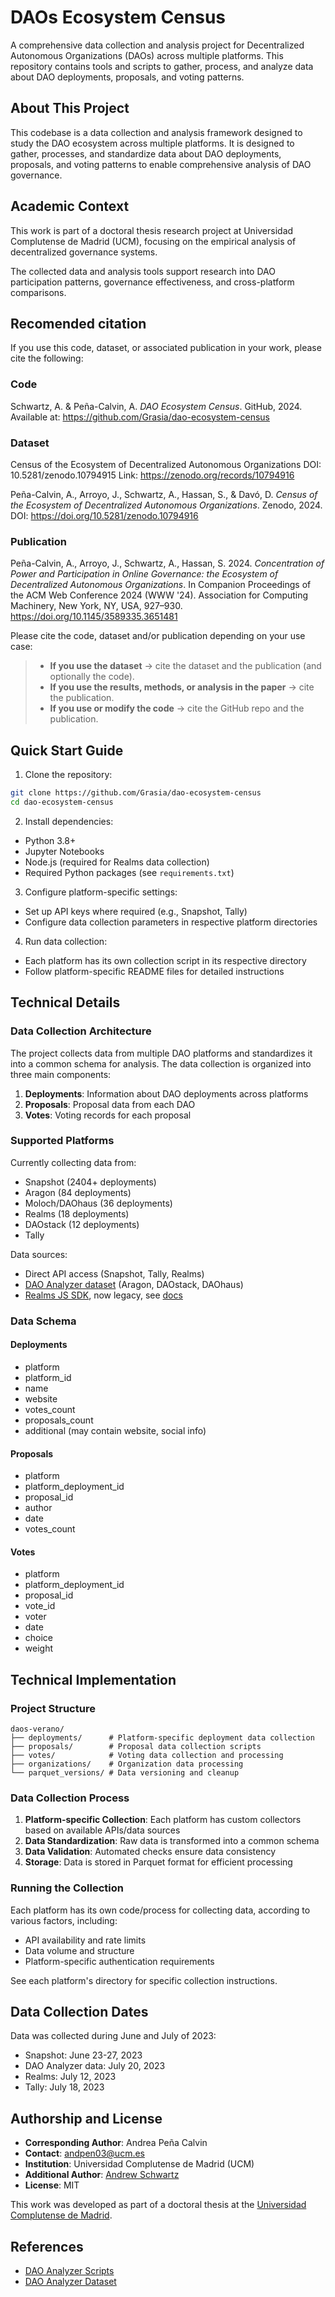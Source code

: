 # DAOs Ecosystem Census

A comprehensive data collection and analysis project for Decentralized Autonomous Organizations (DAOs) across multiple platforms. This repository contains tools and scripts to gather, process, and analyze data about DAO deployments, proposals, and voting patterns.

## About This Project

This codebase is a data collection and analysis framework designed to study
the DAO ecosystem across multiple platforms. It is designed to gather, processes,
and standardize data about DAO deployments, proposals, and voting patterns
to enable comprehensive analysis of DAO governance.

## Academic Context

This work is part of a doctoral thesis research project at Universidad
Complutense de Madrid (UCM), focusing on the empirical analysis of
decentralized governance systems.

The collected data and analysis tools support research into DAO participation
patterns, governance effectiveness, and cross-platform comparisons.

## Recomended citation

If you use this code, dataset, or associated publication in your work, please cite the following:

### Code
Schwartz, A. & Peña-Calvin, A. *DAO Ecosystem Census*. GitHub, 2024. Available at: https://github.com/Grasia/dao-ecosystem-census

### Dataset
Census of the Ecosystem of Decentralized Autonomous Organizations 
DOI: 10.5281/zenodo.10794915
Link: https://zenodo.org/records/10794916 
 
Peña-Calvin, A., Arroyo, J., Schwartz, A., Hassan, S., & Davó, D. *Census of the Ecosystem of Decentralized Autonomous Organizations*. Zenodo, 2024. DOI: https://doi.org/10.5281/zenodo.10794916

### Publication
Peña-Calvin, A., Arroyo, J., Schwartz, A., Hassan, S. 2024. *Concentration of Power and Participation in Online Governance: the Ecosystem of Decentralized Autonomous Organizations*. In Companion Proceedings of the ACM Web Conference 2024 (WWW '24). Association for Computing Machinery, New York, NY, USA, 927–930. https://doi.org/10.1145/3589335.3651481

Please cite the code, dataset and/or publication depending on your use case:
> - **If you use the dataset** → cite the dataset and the publication (and optionally the code).
> - **If you use the results, methods, or analysis in the paper** → cite the publication.
> - **If you use or modify the code** → cite the GitHub repo and the publication.

## Quick Start Guide

1. Clone the repository:
```bash
git clone https://github.com/Grasia/dao-ecosystem-census
cd dao-ecosystem-census
```

2. Install dependencies:
- Python 3.8+
- Jupyter Notebooks
- Node.js (required for Realms data collection)
- Required Python packages (see `requirements.txt`)

3. Configure platform-specific settings:
- Set up API keys where required (e.g., Snapshot, Tally)
- Configure data collection parameters in respective platform directories

4. Run data collection:
- Each platform has its own collection script in its respective directory
- Follow platform-specific README files for detailed instructions

## Technical Details

### Data Collection Architecture

The project collects data from multiple DAO platforms and standardizes it into a common schema for analysis. The data collection is organized into three main components:

1. **Deployments**: Information about DAO deployments across platforms
2. **Proposals**: Proposal data from each DAO
3. **Votes**: Voting records for each proposal

### Supported Platforms

Currently collecting data from:
- Snapshot (2404+ deployments)
- Aragon (84 deployments)
- Moloch/DAOhaus (36 deployments)
- Realms (18 deployments)
- DAOstack (12 deployments)
- Tally

Data sources:
- Direct API access (Snapshot, Tally, Realms)
- [DAO Analyzer dataset](https://www.kaggle.com/datasets/daviddavo/dao-analyzer) (Aragon, DAOstack, DAOhaus)
- [Realms JS SDK](https://www.npmjs.com/package/@solana/spl-governance), now legacy, see [docs](https://docs.realms.today/sdk)

### Data Schema

#### Deployments
- platform
- platform_id
- name
- website
- votes_count
- proposals_count
- additional (may contain website, social info)

#### Proposals
- platform
- platform_deployment_id
- proposal_id
- author
- date
- votes_count

#### Votes
- platform
- platform_deployment_id
- proposal_id
- vote_id
- voter
- date
- choice
- weight

## Technical Implementation

### Project Structure
```
daos-verano/
├── deployments/      # Platform-specific deployment data collection
├── proposals/        # Proposal data collection scripts
├── votes/            # Voting data collection and processing
├── organizations/    # Organization data processing
└── parquet_versions/ # Data versioning and cleanup
```

### Data Collection Process

1. **Platform-specific Collection**: Each platform has custom collectors
based on available APIs/data sources
2. **Data Standardization**: Raw data is transformed into a common schema
3. **Data Validation**: Automated checks ensure data consistency
4. **Storage**: Data is stored in Parquet format for efficient processing

### Running the Collection

Each platform has its own code/process for collecting data, according to
various factors, including:

- API availability and rate limits
- Data volume and structure
- Platform-specific authentication requirements

See each platform's directory for specific collection instructions.

## Data Collection Dates

Data was collected during June and July of 2023:
- Snapshot: June 23-27, 2023
- DAO Analyzer data: July 20, 2023
- Realms: July 12, 2023
- Tally: July 18, 2023

## Authorship and License

* **Corresponding Author**: Andrea Peña Calvin
* **Contact**: andpen03@ucm.es
* **Institution**: Universidad Complutense de Madrid (UCM)
* **Additional Author**: [Andrew Schwartz](https://aschwartz.me/)
* **License**: MIT

This work was developed as part of a doctoral thesis at the [Universidad Complutense de Madrid](https://www.ucm.es/).

## References

- [DAO Analyzer Scripts](https://github.com/Grasia/dao-analyzer/blob/master/cache_scripts/README.md)
- [DAO Analyzer Dataset](https://www.kaggle.com/datasets/daviddavo/dao-analyzer)
